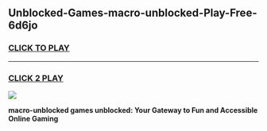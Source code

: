 
## Unblocked-Games-macro-unblocked-Play-Free-6d6jo
<h3>
<a href="https://premium76.site?title=macro-unblocked&ref=18A1">CLICK TO PLAY</a></h3>
<hr>

<h3>
<a href="https://premium76.site?title=macro-unblocked&ref=18A1">CLICK 2 PLAY</a>
  
</h3>

<a href="https://premium76.site?title=macro-unblocked&ref=18A1"><img src="https://clearcache.store/games.png"></a>


**macro-unblocked games unblocked: Your Gateway to Fun and Accessible Online Gaming**
